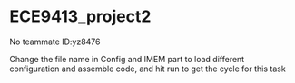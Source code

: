 # ECE9413_project2
No teammate
ID:yz8476

Change the file name in Config and IMEM part to load different configuration and assemble code, and hit run to get the cycle for this task
